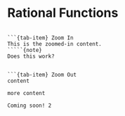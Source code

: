 # Rational Functions

````{tab-set}

```{tab-item} Zoom In
This is the zoomed-in content.
`````{note}
Does this work?
`````
```

```{tab-item} Zoom Out
content
```

```{tab-item} Zoom Wide
more content
```
````
Coming soon! 2

